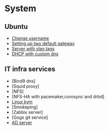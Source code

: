 # System

## Ubuntu
- [Change username](system/ubuntu-change-username.md)
- [Setting up two default gateway](system/ubuntu-two-default-gw.md)
- [Server with vlan tags](system/ubuntu-vlan-tag.md)
- [DHCP with custom dns](system/ubuntu-dhcp-change-dns.md)

## IT infra services
- [Bind9 dns]
- [Squid proxy]
- [NFS]
- [NFS-HA with pacemaker,corosync and drbd]
- [Linux kvm](system/linux-kvm.md)
- [Smokeping]
- [Zabbix server]
- [Gogs git service]
- [AD server](system/ad_server.md)



